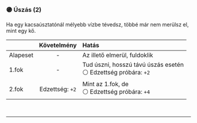 ### 🟣 Úszás (2)

Ha egy kacsaúsztatónál mélyebb vízbe tévedsz, többé már nem merülsz el, mint egy kő.

| |  Követelmény | Hatás  |
| :----------- | :-----------: | :----------- |
| Alapeset| - | Az illető elmerül, fuldoklik |
| 1.fok | - | Tud úszni, hosszú távú úszás esetén<br />⚪ Edzettség próbára: `+2` |
| 2.fok | Edzettség:&nbsp;`+2` | Mint az 1.fok, de<br />⚪ Edzettség próbára: `+4` |

<br />

---

